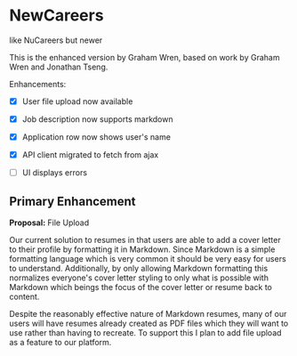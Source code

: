# NewCareers

like NuCareers but newer

This is the enhanced version by Graham Wren, based on
work by Graham Wren and Jonathan Tseng.

Enhancements:

- [x] User file upload now available
- [x] Job description now supports markdown
- [x] Application row now shows user's name
- [x] API client migrated to fetch from ajax
- [ ] UI displays errors


## Primary Enhancement

__Proposal:__ File Upload

Our current solution to resumes in that users are able to add
a cover letter to their profile by formatting it in Markdown.
Since Markdown is a simple formatting language which is very
common it should be very easy for users to understand.
Additionally, by only allowing Markdown formatting this normalizes
everyone's cover letter styling to only what is possible with
Markdown which beings the focus of the cover letter or resume
back to content.

Despite the reasonably effective nature of Markdown resumes,
many of our users will have resumes already created as PDF
files which they will want to use rather than having to
recreate. To support this I plan to add file upload as a feature
to our platform.
